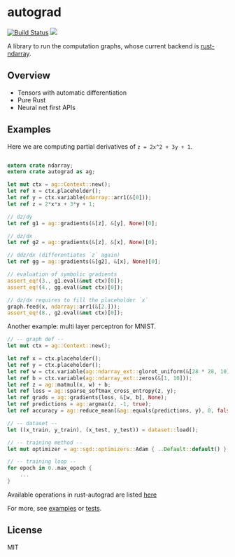 # autograd

[![Build Status](https://travis-ci.org/perrier1034/rust-autograd.svg?branch=master)](https://travis-ci.org/perrier1034/rust-autograd)
[![](http://meritbadge.herokuapp.com/autograd)](https://crates.io/crates/autograd)

A library to run the computation graphs, whose current backend is 
[rust-ndarray](https://github.com/bluss/rust-ndarray).


## Overview
* Tensors with automatic differentiation
* Pure Rust
* Neural net first APIs

## Examples
Here we are computing partial derivatives of `z = 2x^2 + 3y + 1`.

```rust

extern crate ndarray;
extern crate autograd as ag;

let mut ctx = ag::Context::new();
let ref x = ctx.placeholder();
let ref y = ctx.variable(ndarray::arr1(&[0]));
let ref z = 2*x*x + 3*y + 1;

// dz/dy
let ref g1 = ag::gradients(&[z], &[y], None)[0];

// dz/dx
let ref g2 = ag::gradients(&[z], &[x], None)[0];

// ddz/dx (differentiates `z` again)
let ref gg = ag::gradients(&[g2], &[x], None)[0];

// evaluation of symbolic gradients
assert_eq!(3., g1.eval(&mut ctx)[0]);
assert_eq!(4., gg.eval(&mut ctx)[0]);

// dz/dx requires to fill the placeholder `x`
graph.feed(x, ndarray::arr1(&[2.]));
assert_eq!(8., g2.eval(&mut ctx)[0]);
```

Another example: multi layer perceptron for MNIST.

```rust
// -- graph def --
let mut ctx = ag::Context::new();

let ref x = ctx.placeholder();
let ref y = ctx.placeholder();
let ref w = ctx.variable(ag::ndarray_ext::glorot_uniform(&[28 * 28, 10]));
let ref b = ctx.variable(ag::ndarray_ext::zeros(&[1, 10]));
let ref z = ag::matmul(x, w) + b;
let ref loss = ag::sparse_softmax_cross_entropy(z, y);
let ref grads = ag::gradients(loss, &[w, b], None);
let ref predictions = ag::argmax(z, -1, true);
let ref accuracy = ag::reduce_mean(&ag::equals(predictions, y), 0, false);

// -- dataset --
let ((x_train, y_train), (x_test, y_test)) = dataset::load();

// -- training method --
let mut optimizer = ag::sgd::optimizers::Adam { ..Default::default() };

// -- training loop --
for epoch in 0..max_epoch {
    ...
}

```
Available operations in rust-autograd are listed [here](https://docs.rs/autograd/0.5.0/autograd/ops/index.html)

For more, see 
[examples](https://github.com/perrier1034/rust-autograd/tree/master/examples) or
[tests](https://github.com/perrier1034/rust-autograd/tree/master/tests). 

## License
MIT
